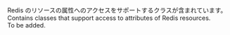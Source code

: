 <Namespace Name="Microsoft.Azure.Management.Redis.Fluent.Models">
  <Docs>
    <summary><span data-ttu-id="af7d2-101">Redis のリソースの属性へのアクセスをサポートするクラスが含まれています。</span><span class="sxs-lookup"><span data-stu-id="af7d2-101">Contains classes that support access to attributes of Redis resources.</span></span></summary> 
    <remarks>To be added.</remarks>
  </Docs>
</Namespace>
